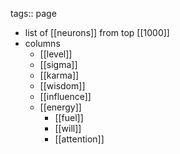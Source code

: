 tags:: page

- list of [[neurons]] from top [[1000]]
- columns
	- [[level]]
	- [[sigma]]
	- [[karma]]
	- [[wisdom]]
	- [[influence]]
	- [[energy]]
		- [[fuel]]
		- [[will]]
		- [[attention]]